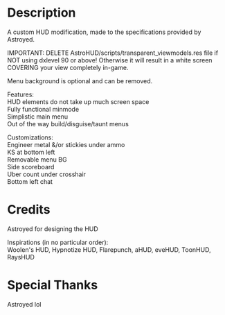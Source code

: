 # Description

A custom HUD modification, made to the specifications provided by Astroyed.  
  
IMPORTANT: DELETE AstroHUD/scripts/transparent\_viewmodels.res file if NOT using dxlevel 90 or above! Otherwise it will result in a white screen COVERING your view completely in-game.  
  
Menu background is optional and can be removed.  
  
Features:  
HUD elements do not take up much screen space  
Fully functional minmode  
Simplistic main menu  
Out of the way build/disguise/taunt menus  
  
Customizations:  
Engineer metal &/or stickies under ammo  
KS at bottom left  
Removable menu BG  
Side scoreboard  
Uber count under crosshair  
Bottom left chat

# Credits
Astroyed for designing the HUD  
  
Inspirations (in no particular order):  
Woolen's HUD, Hypnotize HUD, Flarepunch, aHUD, eveHUD, ToonHUD, RaysHUD

# Special Thanks
Astroyed lol
